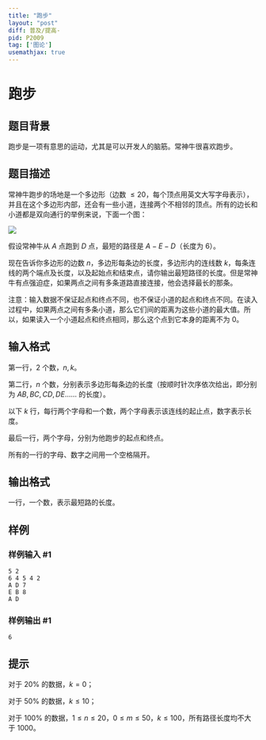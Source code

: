 ```yaml
---
title: "跑步"
layout: "post"
diff: 普及/提高-
pid: P2009
tag: ['图论']
usemathjax: true
---
```


# 跑步
## 题目背景

跑步是一项有意思的运动，尤其是可以开发人的脑筋。常神牛很喜欢跑步。

## 题目描述


常神牛跑步的场地是一个多边形（边数 $\leq 20$，每个顶点用英文大写字母表示），并且在这个多边形内部，还会有一些小道，连接两个不相邻的顶点。所有的边长和小道都是双向通行的举例来说，下面一个图：

 ![](https://cdn.luogu.com.cn/upload/pic/1049.png)

假设常神牛从 $A$ 点跑到 $D$ 点，最短的路径是 $A-E-D$（长度为 $6$）。

现在告诉你多边形的边数 $n$，多边形每条边的长度，多边形内的连线数 $k$，每条连线的两个端点及长度，以及起始点和结束点，请你输出最短路径的长度。但是常神牛有点强迫症，如果两点之间有多条道路直接连接，他会选择最长的那条。

注意：输入数据不保证起点和终点不同，也不保证小道的起点和终点不同。在读入过程中，如果两点之间有多条小道，那么它们间的距离为这些小道的最大值。所以，如果读入一个小道起点和终点相同，那么这个点到它本身的距离不为 $0$。

## 输入格式

第一行，$2$ 个数，$n,k$。

第二行，$n$ 个数，分别表示多边形每条边的长度（按顺时针次序依次给出，即分别为 $AB,BC,CD,DE……$ 的长度）。

以下 $k$ 行，每行两个字母和一个数，两个字母表示该连线的起止点，数字表示长度。

最后一行，两个字母，分别为他跑步的起点和终点。

所有的一行的字母、数字之间用一个空格隔开。
## 输出格式

一行，一个数，表示最短路的长度。

## 样例

### 样例输入 #1
```
5 2
6 4 5 4 2
A D 7
E B 8
A D
```
### 样例输出 #1
```
6
```
## 提示

对于 $20\%$ 的数据，$k=0$；

对于 $50\%$ 的数据，$k \leq 10$；

对于 $100\%$ 的数据，$1 \leq n \leq 20$，$0 \leq m \leq 50$，$k \leq 100$，所有路径长度均不大于 $1000$。
